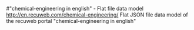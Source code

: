 #"chemical-engineering in english" - Flat file data model
http://en.recuweb.com/chemical-engineering/
Flat JSON file data model of the recuweb portal "chemical-engineering in english"
